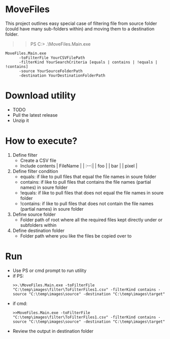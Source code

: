 # MoveFiles
This project outlines easy special case of filtering file from source folder (could have many sub-folders within) and moving them to a destination folder.

>>PS C:\> .\MoveFiles.Main.exe
```
MoveFiles.Main.exe
      -toFilterFile YourCSVFilePath
      -filterKind YourSearchCriteria [equals | contains | !equals | !contains]
      -source YourSourceFolderPath
      -destination YourDestinationFolderPath
```

# Download utility
- TODO
- Pull the latest release
- Unzip it

# How to execute?
1. Define filter
    - Create a CSV file
    - Include contents
        | FileName  | 
        | :--:| 
        | foo  | 
        | bar  |
        | pixel  |
2. Define filter condition
    - equals: if like to pull files that equal the file names in soure folder
    - contains: if like to pull files that contains the file names (partial names) in soure folder
    - !equals: if like to pull files that does not equal the file names in soure folder
    - !contains: if like to pull files that does not contain the file names (partial names) in soure folder
3. Define source folder
    - Folder path of root where all the required files kept directly under or subfolders within
4. Define destination folder
    - Folder path where you like the files be copied over to 

# Run
- Use PS or cmd prompt to run utility
- if PS:
    ```
    >>.\MoveFiles.Main.exe -toFilterFile "C:\temp\images\filter\ToFilterFiles1.csv" -filterKind contains -source "C:\temp\images\source" -destination "C:\temp\images\target"
    ```
- if cmd:
    ```
    >>MoveFiles.Main.exe -toFilterFile "C:\temp\images\filter\ToFilterFiles1.csv" -filterKind contains -source "C:\temp\images\source" -destination "C:\temp\images\target"
    ```
- Review the output in destination folder



